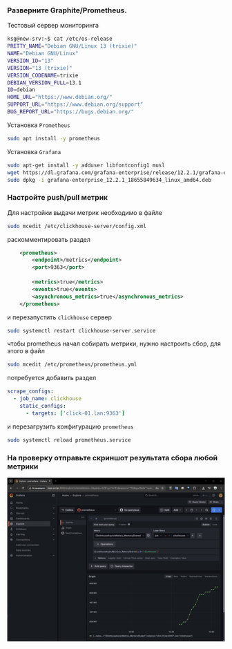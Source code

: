 ### Разверните Graphite/Prometheus.
Тестовый сервер мониторинга
```bash
ksg@new-srv:~$ cat /etc/os-release
PRETTY_NAME="Debian GNU/Linux 13 (trixie)"
NAME="Debian GNU/Linux"
VERSION_ID="13"
VERSION="13 (trixie)"
VERSION_CODENAME=trixie
DEBIAN_VERSION_FULL=13.1
ID=debian
HOME_URL="https://www.debian.org/"
SUPPORT_URL="https://www.debian.org/support"
BUG_REPORT_URL="https://bugs.debian.org/"
```
Установка `Prometheus`
```bash
sudo apt install -y prometheus
```
Установка `Grafana`
```bash
sudo apt-get install -y adduser libfontconfig1 musl
wget https://dl.grafana.com/grafana-enterprise/release/12.2.1/grafana-enterprise_12.2.1_18655849634_linux_amd64.deb
sudo dpkg -i grafana-enterprise_12.2.1_18655849634_linux_amd64.deb
```

### Настройте push/pull метрик
Для настройки выдачи метрик необходимо в файле
```bash
sudo mcedit /etc/clickhouse-server/config.xml
```
раскомментировать раздел
```xml
    <prometheus>
        <endpoint>/metrics</endpoint>
        <port>9363</port>

        <metrics>true</metrics>
        <events>true</events>
        <asynchronous_metrics>true</asynchronous_metrics>
    </prometheus>
```
и перезапустить `clickhouse` сервер
```bash
sudo systemctl restart clickhouse-server.service
```
чтобы prometheus начал собирать метрики, нужно настроить сбор, для этого в файл
```bash
sudo mcedit /etc/prometheus/prometheus.yml
```
потребуется добавить раздел
```yaml
scrape_configs:
  - job_name: clickhouse
    static_configs:
      - targets: ['click-01.lan:9363']
```
и перезагрузить конфигурацию `prometheus`
```bash
sudo systemctl reload prometheus.service
```

### На проверку отправьте скриншот результата сбора любой метрики
![Screeenshot](https://github.com/s-kononenko/otus-click-hw/blob/main/images/14.png?raw=true)
